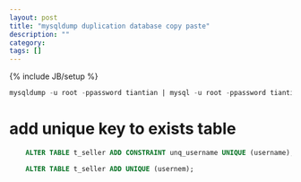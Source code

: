 ```yaml
---
layout: post
title: "mysqldump duplication database copy paste"
description: ""
category: 
tags: []
---
```

{% include JB/setup %}

```sql
mysqldump -u root -ppassword tiantian | mysql -u root -ppassword tiantian_test;
```



# add unique key to exists table

```sql
	ALTER TABLE t_seller ADD CONSTRAINT unq_username UNIQUE (username);
```

```sql
	ALTER TABLE t_seller ADD UNIQUE (usernem);
```
